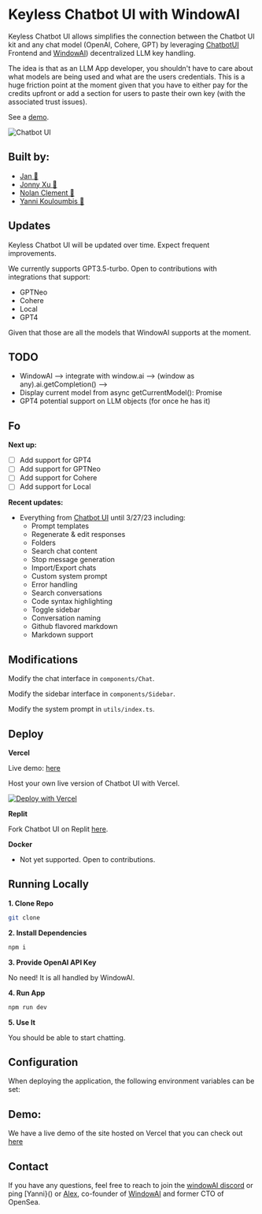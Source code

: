 # Keyless Chatbot UI with WindowAI

Keyless Chatbot UI allows simplifies the connection between the Chatbot UI kit and any chat model (OpenAI, Cohere, GPT) by leveraging [ChatbotUI](https://github.com/mckaywrigley/chatbot-ui) Frontend and [WindowAI]()) decentralized LLM key handling. 

The idea is that as an LLM App developer, you shouldn't have to care about what models are being used and what are the users credentials. This is a huge friction point at the moment given that you have to either pay for the credits upfront or add a section for users to paste their own key (with the associated trust issues).

See a [demo]().

![Chatbot UI](./public/screenshot.png)



## Built by:
- [Jan 🚀](https://twitter.com/jcllobet)
- [Jonny Xu 🦄](https://twitter.com/chemocheese)
- [Nolan Clement 🥶](https://twitter.com/nolangclement)
- [Yanni Kouloumbis 🐐](https://twitter.com/ykouloumbis)


## Updates

Keyless Chatbot UI will be updated over time. Expect frequent improvements.

We currently supports GPT3.5-turbo. Open to contributions with integrations that support:
- GPTNeo
- Cohere
- Local
- GPT4

Given that those are all the models that WindowAI supports at the moment.

## TODO
- WindowAI --> integrate with window.ai --> (window as any).ai.getCompletion() -->
- Display current model from async getCurrentModel(): Promise<LLM>
- GPT4 potential support on LLM objects (for once he has it)



## Fo
**Next up:**
- [ ] Add support for GPT4
- [ ] Add support for GPTNeo
- [ ] Add support for Cohere
- [ ] Add support for Local

**Recent updates:**
- Everything from [Chatbot UI]() until 3/27/23 including:
    - Prompt templates
    - Regenerate & edit responses
    - Folders
    - Search chat content
    - Stop message generation
    - Import/Export chats
    - Custom system prompt
    - Error handling
    - Search conversations
    - Code syntax highlighting
    - Toggle sidebar
    - Conversation naming
    - Github flavored markdown
    - Markdown support

## Modifications

Modify the chat interface in `components/Chat`.

Modify the sidebar interface in `components/Sidebar`.

Modify the system prompt in `utils/index.ts`.

## Deploy

**Vercel**

Live demo: [here]()

Host your own live version of Chatbot UI with Vercel.

[![Deploy with Vercel](https://vercel.com/button)](https://vercel.com/new/clone?repository-url=https://github.com/YanniKouloumbis/chatbot-ui)

**Replit**

Fork Chatbot UI on Replit [here]().

**Docker**

- Not yet supported. Open to contributions.

## Running Locally

**1. Clone Repo**

```bash
git clone 
```

**2. Install Dependencies**

```bash
npm i
```

**3. Provide OpenAI API Key**

No need! It is all handled by WindowAI.

**4. Run App**

```bash
npm run dev
```

**5. Use It**

You should be able to start chatting.

## Configuration

When deploying the application, the following environment variables can be set:

## Demo:

We have a live demo of the site hosted on Vercel that you can check out [here](https://chatbot-ui-alpha-six-31.vercel.app/)

## Contact

If you have any questions, feel free to reach to join the [windowAI discord](https://discord.gg/wZsdGtAp) or ping [Yanni}() or [Alex](), co-founder of [WindowAI]() and former CTO of OpenSea.
